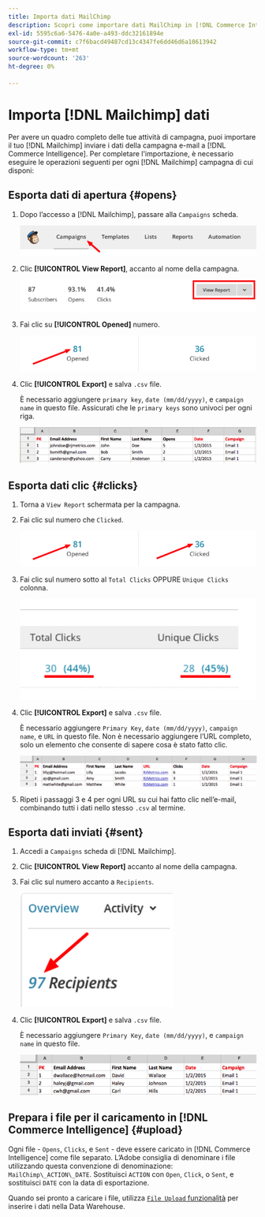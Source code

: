 ```yaml
---
title: Importa dati MailChimp
description: Scopri come importare dati MailChimp in [!DNL Commerce Intelligence].
exl-id: 5595c6a6-5476-4a0e-a493-ddc32161894e
source-git-commit: c7f6bacd49487cd13c4347fe6dd46d6a10613942
workflow-type: tm+mt
source-wordcount: '263'
ht-degree: 0%

---
```


# Importa [!DNL Mailchimp] dati

Per avere un quadro completo delle tue attività di campagna, puoi importare il tuo [!DNL Mailchimp] inviare i dati della campagna e-mail a [!DNL Commerce Intelligence]. Per completare l&#39;importazione, è necessario eseguire le operazioni seguenti per ogni [!DNL Mailchimp] campagna di cui disponi:

## Esporta dati di apertura {#opens}

1. Dopo l’accesso a [!DNL Mailchimp], passare alla `Campaigns` scheda.

   ![importa mailchimp 1](../../../assets/import-mailchimp-1.png)

1. Clic **[!UICONTROL View Report]**, accanto al nome della campagna.

   ![importa mailchimp 2](../../../assets/import-mailchimp-2.png)

1. Fai clic su **[!UICONTROL Opened]** numero.

   ![importa mailchimp 3](../../../assets/import-mailchimp-3.png)

1. Clic **[!UICONTROL Export]** e salva `.csv` file.

   È necessario aggiungere `primary key`, `date (mm/dd/yyyy)`, e `campaign name` in questo file. Assicurati che le `primary keys` sono univoci per ogni riga.

   ![importa mailchimp 4](../../../assets/import-mailchimp-4.png)

## Esporta dati clic {#clicks}

1. Torna a `View Report` schermata per la campagna.

1. Fai clic sul numero che `Clicked`.

   ![importa mailchimp 5](../../../assets/import-mailchimp-5.png)

1. Fai clic sul numero sotto al `Total Clicks` OPPURE `Unique Clicks` colonna.

   ![importa mailchimp 6](../../../assets/import-mailchimp-6.png)

1. Clic **[!UICONTROL Export]** e salva `.csv` file.

   È necessario aggiungere `Primary Key`, `date (mm/dd/yyyy)`, `campaign name`, e `URL` in questo file. Non è necessario aggiungere l’URL completo, solo un elemento che consente di sapere cosa è stato fatto clic.

   ![importa mailchimp 7](../../../assets/import-mailchimp-7.png)

1. Ripeti i passaggi 3 e 4 per ogni URL su cui hai fatto clic nell’e-mail, combinando tutti i dati nello stesso `.csv` al termine.

## Esporta dati inviati {#sent}

1. Accedi a `Campaigns` scheda di [!DNL Mailchimp].

1. Clic **[!UICONTROL View Report]** accanto al nome della campagna.

1. Fai clic sul numero accanto a `Recipients`.

   ![importa mailchimp 8](../../../assets/import-mailchimp-8.png)

1. Clic **[!UICONTROL Export]** e salva `.csv` file.

   È necessario aggiungere `Primary Key`, `date (mm/dd/yyyy)`, e `campaign name` in questo file.

   ![importa mailchimp 9](../../../assets/import-mailchimp-9.png)

## Prepara i file per il caricamento in [!DNL Commerce Intelligence] {#upload}

Ogni file - `Opens`, `Clicks`, e `Sent` - deve essere caricato in [!DNL Commerce Intelligence] come file separato. L’Adobe consiglia di denominare i file utilizzando questa convenzione di denominazione: `MailChimp\_ACTION\_DATE`. Sostituisci `ACTION` con `Open`, `Click`, o `Sent`, e sostituisci `DATE` con la data di esportazione.

Quando sei pronto a caricare i file, utilizza [`File Upload` funzionalità](../connecting-data/using-file-uploader.md) per inserire i dati nella Data Warehouse.
